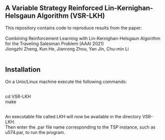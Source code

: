 A Variable Strategy Reinforced Lin-Kernighan-Helsgaun Algorithm (VSR-LKH)
----
This repository contains code to reproduce results from the paper: <br> <br>
Combining Reinforcement Learning with Lin-Kernighan-Helsgaun Algorithm for the Traveling Salesman Problem (AAAI 2021) <br>
Jiongzhi Zheng, Kun He, Jianrong Zhou, Yan Jin, Chu-min Li <br> <br>

Installation
----
On a Unix/Linux machine execute the following commands: <br> <br>

cd VSR-LKH <br>
make <br> <br>

An executable file called LKH will now be available in the directory VSR-LKH. <br>
Then enter the .par file name corresponding to the TSP instance, such as u574.par, to run the program.
